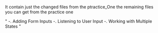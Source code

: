 It contain just the changed files from the ptractice_One the remaining files you can get from the practice one 

"
-. Adding Form Inputs
-. Listening to User Input
-. Working with Multiple States
"
